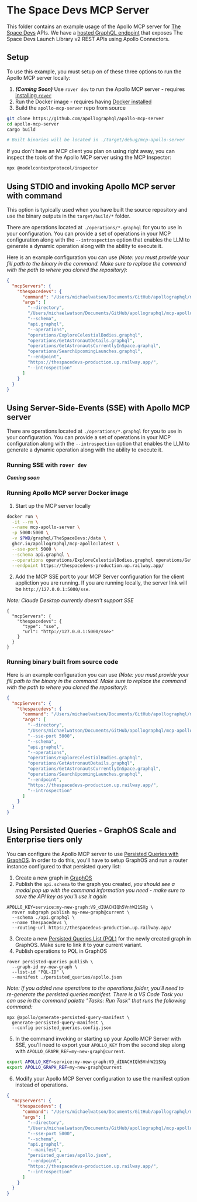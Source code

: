# The Space Devs MCP Server

This folder contains an example usage of the Apollo MCP server for [The Space Devs](https://thespacedevs.com/) APIs. We have a [hosted GraphQL endpoint](https://thespacedevs-production.up.railway.app/) that exposes The Space Devs Launch Library v2 REST APIs using Apollo Connectors. 

## Setup

To use this example, you must setup on of these three options to run the Apollo MCP server locally:

1. **_(Coming Soon)_** Use `rover dev` to run the Apollo MCP server - requires [installing `rover`](https://www.apollographql.com/docs/rover/getting-started)
2. Run the Docker image - requires having [Docker installed](https://docs.docker.com/engine/install/)
3. Build the `apollo-mcp-server` repo from source 

```bash
git clone https://github.com/apollographql/apollo-mcp-server
cd apollo-mcp-server
cargo build

# Built binaries will be located in ./target/debug/mcp-apollo-server
```

If you don't have an MCP client you plan on using right away, you can inspect the tools of the Apollo MCP server using the MCP Inspector:

```sh
npx @modelcontextprotocol/inspector
```

## Using STDIO and invoking Apollo MCP server with command

This option is typically used when you have built the source repository and use the binary outputs in the `target/build/*` folder.

There are operations located at `./operations/*.graphql` for you to use in your configuration. You can provide a set of operations in your MCP configuration along with the `--introspection` option that enables the LLM to generate a dynamic operation along with the ability to execute it. 

Here is an example configuration you can use _(Note: you must provide your fill path to the binary in the command. Make sure to replace the command with the path to where you cloned the repository)_:

```json
{
  "mcpServers": {
    "thespacedevs": {
      "command": "/Users/michaelwatson/Documents/GitHub/apollographql/mcp-apollo/target/debug/mcp-apollo-server",
      "args": [
        "--directory",
        "/Users/michaelwatson/Documents/GitHub/apollographql/mcp-apollo/graphql/TheSpaceDevs",
        "--schema",
        "api.graphql",
        "--operations",
        "operations/ExploreCelestialBodies.graphql",
        "operations/GetAstronautDetails.graphql",
        "operations/GetAstronautsCurrentlyInSpace.graphql",
        "operations/SearchUpcomingLaunches.graphql",
        "--endpoint",
        "https://thespacedevs-production.up.railway.app/",
        "--introspection"
      ]
    }
  }
}
```

## Using Server-Side-Events (SSE) with Apollo MCP server

There are operations located at `./operations/*.graphql` for you to use in your configuration. You can provide a set of operations in your MCP configuration along with the `--introspection` option that enables the LLM to generate a dynamic operation along with the ability to execute it. 

### Running SSE with `rover dev`

**_Coming soon_**

### Running Apollo MCP server Docker image

1. Start up the MCP server locally

```bash
docker run \
  -it --rm \
  --name mcp-apollo-server \
  -p 5000:5000 \
  -v $PWD/graphql/TheSpaceDevs:/data \
  ghcr.io/apollographql/mcp-apollo:latest \
  --sse-port 5000 \
  --schema api.graphql \
  --operations operations/ExploreCelestialBodies.graphql operations/GetAstronautDetails.graphql operations/GetAstronautsCurrentlyInSpace.graphql operations/SearchUpcomingLaunches.graphql \
  --endpoint https://thespacedevs-production.up.railway.app/
```

2. Add the MCP SSE port to your MCP Server configuration for the client appliction you are running. If you are running locally, the server link will be `http://127.0.0.1:5000/sse`.

_Note: Claude Desktop currently doesn't support SSE_

```
{
  "mcpServers": {
    "thespacedevs": {
      "type": "sse",
      "url": "http://127.0.0.1:5000/sse>"
    }
  }
}
```

### Running binary built from source code

Here is an example configuration you can use _(Note: you must provide your fill path to the binary in the command. Make sure to replace the command with the path to where you cloned the repository)_:

```json
{
  "mcpServers": {
    "thespacedevs": {
      "command": "/Users/michaelwatson/Documents/GitHub/apollographql/mcp-apollo/target/debug/mcp-apollo-server",
      "args": [
        "--directory",
        "/Users/michaelwatson/Documents/GitHub/apollographql/mcp-apollo/graphql/TheSpaceDevs",
        "--sse-port 5000",
        "--schema",
        "api.graphql",
        "--operations",
        "operations/ExploreCelestialBodies.graphql",
        "operations/GetAstronautDetails.graphql",
        "operations/GetAstronautsCurrentlyInSpace.graphql",
        "operations/SearchUpcomingLaunches.graphql",
        "--endpoint",
        "https://thespacedevs-production.up.railway.app/",
        "--introspection"
      ]
    }
  }
}
```

## Using Persisted Queries - GraphOS Scale and Enterprise tiers only

You can configure the Apollo MCP server to use [Persisted Queries with GraphOS](https://www.apollographql.com/docs/graphos/routing/security/persisted-queries). In order to do this, you'll have to setup GraphOS and run a router instance configured to that persisted query list:

1. Create a new graph in [GraphOS](https://studio.apollographql.com/org)
2. Publish the `api.schema` to the graph you created, _you should see a modal pop up with the command information you need - make sure to save the API key as you'll use it again_

```
APOLLO_KEY=service:my-new-graph:V9_dIUACHIQh5VnhW21SXg \
  rover subgraph publish my-new-graph@current \
  --schema ./api.graphql \
  --name thespacedevs \
  --routing-url https://thespacedevs-production.up.railway.app/
```

3. Create a new [Persisted Queries List (PQL)](https://www.apollographql.com/docs/graphos/platform/security/persisted-queries#1-pql-creation-and-linking) for the newly created graph in GraphOS. Make sure to link it to your current variant.
4. Publish operations to PQL in GraphOS

```
rover persisted-queries publish \
  --graph-id my-new-graph \
  --list-id "PQL-ID" \
  --manifest ./persisted_queries/apollo.json
```

_Note: If you added new operations to the operations folder, you'll need to re-generate the persisted queries manifest. There is a VS Code Task you can use in the command palette "Tasks: Run Task" that runs the following command:_

```
npx @apollo/generate-persisted-query-manifest \
  generate-persisted-query-manifest \
  --config persisted_queries.config.json
```

5. In the command invoking or starting up your Apollo MCP Server with SSE, you'll need to export your `APOLLO_KEY` from the second step along with `APOLLO_GRAPH_REF=my-new-graph@current`.

```bash
export APOLLO_KEY=service:my-new-graph:V9_dIUACHIQh5VnhW21SXg
export APOLLO_GRAPH_REF=my-new-graph@current
```

6. Modify your Apollo MCP Server configuration to use the manifest option instead of operations.

```json
{
  "mcpServers": {
    "thespacedevs": {
      "command": "/Users/michaelwatson/Documents/GitHub/apollographql/mcp-apollo/target/debug/mcp-apollo-server",
      "args": [
        "--directory",
        "/Users/michaelwatson/Documents/GitHub/apollographql/mcp-apollo/graphql/TheSpaceDevs",
        "--sse-port 5000",
        "--schema",
        "api.graphql",
        "--manifest",
        "persisted_queries/apollo.json",
        "--endpoint",
        "https://thespacedevs-production.up.railway.app/",
        "--introspection"
      ]
    }
  }
}
```